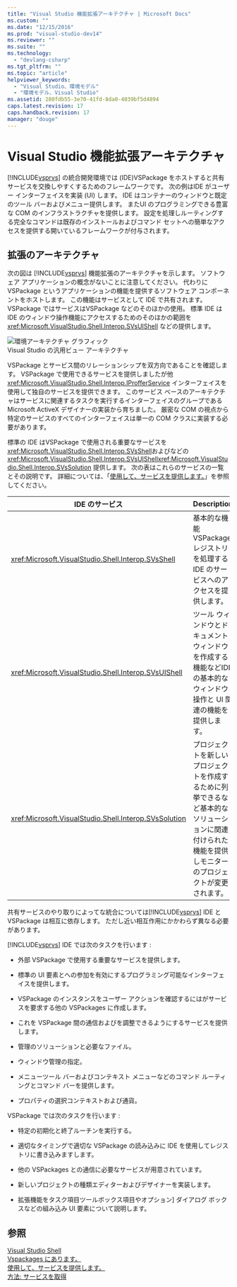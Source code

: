 ```yaml
---
title: "Visual Studio 機能拡張アーキテクチャ | Microsoft Docs"
ms.custom: ""
ms.date: "12/15/2016"
ms.prod: "visual-studio-dev14"
ms.reviewer: ""
ms.suite: ""
ms.technology: 
  - "devlang-csharp"
ms.tgt_pltfrm: ""
ms.topic: "article"
helpviewer_keywords: 
  - "Visual Studio、環境モデル"
  - "環境モデル、Visual Studio"
ms.assetid: 280fdb55-3e70-41fd-8da0-4039bf5d4894
caps.latest.revision: 17
caps.handback.revision: 17
manager: "douge"
---
```

# Visual Studio 機能拡張アーキテクチャ
[!INCLUDE[vsprvs](../code-quality/includes/vsprvs_md.md)] の統合開発環境では \(IDE\)VSPackage をホストすると共有サービスを交換しやすくするためのフレームワークです。  次の例はIDE がユーザー インターフェイスを実装 \(UI\) します。  IDE はコンテナーのウィンドウと既定のツール バーおよびメニュー提供します。  またUI のプログラミングできる豊富な COM のインフラストラクチャを提供します。  設定を処理しルーティングする完全なコマンドは既存のインストールおよびコマンド セットへの簡単なアクセスを提供する開いているフレームワークが付与されます。  
  
## 拡張のアーキテクチャ  
 次の図は [!INCLUDE[vsprvs](../code-quality/includes/vsprvs_md.md)] 機能拡張のアーキテクチャを示します。  ソフトウェア アプリケーションの概念がないことに注意してください。  代わりにVSPackage というアプリケーションの機能を提供するソフトウェア コンポーネントをホストします。  この機能はサービスとして IDE で共有されます。  VSPackage ではサービスはVSPackage などのそのほかの使用。  標準 IDE はIDE のウィンドウ操作機能にアクセスするためのそのほかの範囲を<xref:Microsoft.VisualStudio.Shell.Interop.SVsUIShell> などの提供します。  
  
 ![環境アーキテクチャ グラフィック](~/docs/extensibility/internals/media/environment.gif "environment")  
Visual Studio の汎用ビュー アーキテクチャ  
  
 VSPackage とサービス間のリレーションシップを双方向であることを確認します。  VSPackage で使用できるサービスを提供しましたが他 <xref:Microsoft.VisualStudio.Shell.Interop.IProfferService> インターフェイスを使用して独自のサービスを提供できます。  このサービス ベースのアーキテクチャはサービスに関連するタスクを実行するインターフェイスのグループである Microsoft ActiveX デザイナーの実装から育ちました。  厳密な COM の視点から特定のサービスのすべてのインターフェイスは単一の COM クラスに実装する必要があります。  
  
 標準の IDE はVSPackage で使用される重要なサービスを <xref:Microsoft.VisualStudio.Shell.Interop.SVsShell>およびなどの <xref:Microsoft.VisualStudio.Shell.Interop.SVsUIShell><xref:Microsoft.VisualStudio.Shell.Interop.SVsSolution> 提供します。  次の表はこれらのサービスの一覧とその説明です。  詳細については、「[使用して、サービスを提供します。](../extensibility/using-and-providing-services.md)」を参照してください。  
  
|IDE のサービス|Description|  
|---------------|-----------------|  
|<xref:Microsoft.VisualStudio.Shell.Interop.SVsShell>|基本的な機能VSPackageレジストリを処理する IDE のサービスへのアクセスを提供します。|  
|<xref:Microsoft.VisualStudio.Shell.Interop.SVsUIShell>|ツール ウィンドウとドキュメント ウィンドウを作成する機能などIDE の基本的なウィンドウ操作と UI 関連の機能を提供します。|  
|<xref:Microsoft.VisualStudio.Shell.Interop.SVsSolution>|プロジェクトを新しいプロジェクトを作成するために列挙できるなど基本的なソリューションに関連付けられた機能を提供しモニターのプロジェクトが変更されます。|  
  
 共有サービスのやり取りによってな統合については[!INCLUDE[vsprvs](../code-quality/includes/vsprvs_md.md)] IDE と VSPackage は相互に依存します。  ただし近い相互作用にかかわらず異なる必要があります。  
  
 [!INCLUDE[vsprvs](../code-quality/includes/vsprvs_md.md)] IDE では次のタスクを行います :  
  
-   外部 VSPackage で使用する重要なサービスを提供します。  
  
-   標準の UI 要素とへの参加を有効にするプログラミング可能なインターフェイスを提供します。  
  
-   VSPackage のインスタンスをユーザー アクションを確認するにはがサービスを要求する他の VSPackages に作成します。  
  
-   これを VSPackage 間の通信およびを調整できるようにするサービスを提供します。  
  
-   管理のソリューションと必要なファイル。  
  
-   ウィンドウ管理の指定。  
  
-   メニューツール バーおよびコンテキスト メニューなどのコマンド ルーティングとコマンド バーを提供します。  
  
-   プロパティの選択コンテキストおよび通貨。  
  
 VSPackage では次のタスクを行います :  
  
-   特定の初期化と終了ルーチンを実行する。  
  
-   適切なタイミングで適切な VSPackage の読み込みに IDE を使用してレジストリに書き込みますします。  
  
-   他の VSPackages との通信に必要なサービスが用意されています。  
  
-   新しいプロジェクトの種類エディターおよびデザイナーを実装します。  
  
-   拡張機能をタスク項目ツールボックス項目やオプション\] ダイアログ ボックスなどの組み込み UI 要素について説明します。  
  
## 参照  
 [Visual Studio Shell](../extensibility/internals/visual-studio-shell.md)   
 [Vspackages にあります。](../extensibility/internals/vspackages.md)   
 [使用して、サービスを提供します。](../extensibility/using-and-providing-services.md)   
 [方法: サービスを取得](../Topic/How%20to:%20Get%20a%20Service.md)
